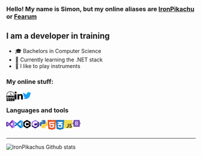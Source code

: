 ### Hello! My name is Simon, but my online aliases are [IronPikachu] or [Fearum]

## I am a developer in training
- 🎓 Bachelors in Computer Science
- 💯 Currently learning the .NET stack
- 🎵 I like to play instruments

### My online stuff:
[<img align="left" alt="" width="22px" src="/icons/comingsoon.svg" />][Website]
[<img align="left" alt="" width="22px" src="/icons/linkedin.svg" />][LinkedIn]
[<img align="left" alt="" width="22px" src="/icons/twitter.svg" />][Twitter]

<br/>

### Languages and tools
[<img align="left" alt="Visual Studio" width="22px" src="/icons/vs.svg" />][VisualStudio]
[<img align="left" alt="Visual Studio Code" width="22px" src="/icons/vsc.svg" />][VisualStudioCode]
[<img align="left" alt="C++" width="22px" src="/icons/cpp.svg" />][Cpp]
[<img align="left" alt="C#" width="22px" src="/icons/cs.svg" />][Cs]
[<img align="left" alt="Python" width="22px" src="/icons/python.svg" />][Python]
[<img align="left" alt="HTML" width="22px" src="/icons/html.svg" />][Html]
[<img align="left" alt="CSS" width="22px" src="/icons/css.svg" />][Css]
[<img align="left" alt="JavaScript" width="22px" src="/icons/js.svg" />][Javascript]
[<img align="left" alt="Bootstrap" width="22px" src="/icons/bootstrap.svg" />][Bootstrap]

<br/>
<br/>

---

<img align="left" alt="IronPikachus Github stats" src="https://github-readme-stats.vercel.app/api?username=IronPikachu&show_icons=true&hide_border=true&count_private=true&theme=synthwave">

[IronPikachu]: IronPikachu
[Fearum]: Fearum
[Website]: iron.sitedelta.com
[LinkedIn]: https://www.linkedin.com/in/simonsamzelius/
[Twitter]: https://twitter.com/CoderFearum
[VisualStudio]: https://visualstudio.microsoft.com/
[VisualStudioCode]: https://code.visualstudio.com/
[Cpp]: https://en.cppreference.com/w/
[Cs]: https://docs.microsoft.com/en-us/dotnet/csharp/
[Python]: https://www.python.org/
[Html]: https://www.w3schools.com/html/
[Css]: https://www.w3schools.com/css/
[Javascript]: https://www.javascript.com/
[Bootstrap]: https://getbootstrap.com/